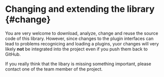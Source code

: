 ﻿Changing and extending the library {#change}
============================================

You are very welcome to download, analyze, change and reuse the source code of this library. However, since changes to the plugin interfaces can lead to problems recognicing and loading a plugins, yuor changes will very likely <b>not</b> be integrated into the project even if you push them back to GitHub.

If you really think that the libary is missing something important, please contact one of the team member of the project.
